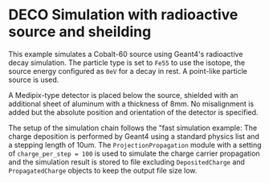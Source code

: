 # DECO Simulation with radioactive source and sheilding

This example simulates a Cobalt-60 source using Geant4's radioactive decay simulation. The particle type is set to `Fe55` to use the isotope, the source energy configured as `0eV` for a decay in rest. A point-like particle source is used.

A Medipix-type detector is placed below the source, shielded with an additional sheet of aluminum with a thickness of 8mm.
No misalignment is added but the absolute position and orientation of the detector is specified.

The setup of the simulation chain follows the "fast simulation example:
The charge deposition is performed by Geant4 using a standard physics list and a stepping length of 10um.
The `ProjectionPropagation` module with a setting of `charge_per_step = 100` is used to simulate the charge carrier propagation and the simulation result is stored to file excluding `DepositedCharge` and `PropagatedCharge` objects to keep the output file size low.
